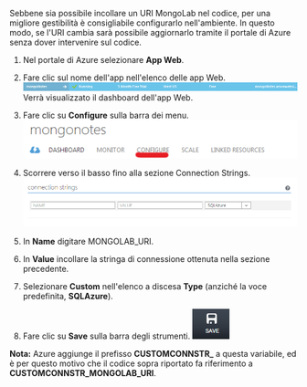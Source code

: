 Sebbene sia possibile incollare un URI MongoLab nel codice, per una migliore gestibilità è consigliabile configurarlo nell'ambiente. In questo modo, se l'URI cambia sarà possibile aggiornarlo tramite il portale di Azure senza dover intervenire sul codice.


1. Nel portale di Azure selezionare **App Web**.
1. Fare clic sul nome dell'app nell'elenco delle app Web. ![WebAppEntry][entry-website] Verrà visualizzato il dashboard dell'app Web.

1. Fare clic su **Configure** sulla barra dei menu. ![WebAppDashboardConfig][focus-mongolab-websitedashboard-config]

1. Scorrere verso il basso fino alla sezione Connection Strings. ![WebAppConnectionStrings][focus-mongolab-websiteconnectionstring]

1. In **Name** digitare MONGOLAB\_URI.
1. In **Value** incollare la stringa di connessione ottenuta nella sezione precedente.
1. Selezionare **Custom** nell'elenco a discesa **Type** (anziché la voce predefinita, **SQLAzure**).
1. Fare clic su **Save** sulla barra degli strumenti. ![SaveWebApp][button-website-save]

**Nota:** Azure aggiunge il prefisso **CUSTOMCONNSTR\_** a questa variabile, ed è per questo motivo che il codice sopra riportato fa riferimento a **CUSTOMCONNSTR\_MONGOLAB\_URI**.

[entry-website]: ./media/howto-save-connectioninfo-mongolab/entry-website.png
[focus-mongolab-websitedashboard-config]: ./media/howto-save-connectioninfo-mongolab/focus-mongolab-websitedashboard-config.png
[focus-mongolab-websiteconnectionstring]: ./media/howto-save-connectioninfo-mongolab/focus-mongolab-websiteconnectionstring.png
[button-website-save]: ./media/howto-save-connectioninfo-mongolab/button-website-save.png

<!---HONumber=August15_HO6-->